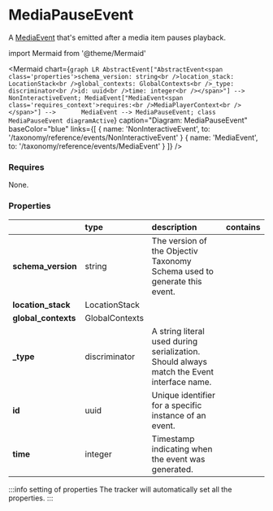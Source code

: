 # MediaPauseEvent

A [MediaEvent](/taxonomy/reference/events/MediaEvent) that's emitted after a media item pauses playback.

import Mermaid from '@theme/Mermaid'

<Mermaid chart={`
    graph LR
      AbstractEvent["AbstractEvent<span class='properties'>schema_version: string<br />location_stack: LocationStack<br />global_contexts: GlobalContexts<br />_type: discriminator<br />id: uuid<br />time: integer<br /></span>"] --> NonInteractiveEvent;
MediaEvent["MediaEvent<span class='requires_context'>requires:<br />MediaPlayerContext<br /></span>"] -->       MediaEvent --> MediaPauseEvent;
    class MediaPauseEvent diagramActive
  `}
  caption="Diagram: MediaPauseEvent"
  baseColor="blue"
  links={[
    { name: 'NonInteractiveEvent', to: '/taxonomy/reference/events/NonInteractiveEvent' }
    { name: 'MediaEvent', to: '/taxonomy/reference/events/MediaEvent' }
  ]}
/>

### Requires

None.

### Properties

|                     | type           | description                                                                               | contains |
|:--------------------|:---------------|:------------------------------------------------------------------------------------------|:---------|
| **schema_version**  | string         | The version of the Objectiv Taxonomy Schema used to generate this event.                  |          |
| **location_stack**  | LocationStack  |                                                                                           |          |
| **global_contexts** | GlobalContexts |                                                                                           |          |
| **_type**           | discriminator  | A string literal used during serialization. Should always match the Event interface name. |          |
| **id**              | uuid           | Unique identifier for a specific instance of an event.                                    |          |
| **time**            | integer        | Timestamp indicating when the event was generated.                                        |          |

:::info setting of properties
The tracker will automatically set all the properties.
:::
